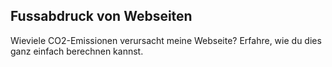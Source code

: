 ## Fussabdruck von Webseiten

Wieviele CO2-Emissionen verursacht meine Webseite? Erfahre, wie du dies ganz einfach berechnen kannst.
